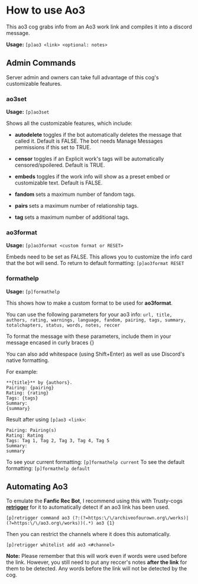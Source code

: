 # How to use Ao3

This ao3 cog grabs info from an Ao3 work link and compiles it into a discord message.

__Usage:__ `[p]ao3 <link> <optional: notes>`

## Admin Commands
Server admin and owners can take full advantage of this cog's customizable features.


### **ao3set**
__Usage:__ `[p]ao3set`

Shows all the customizable features, which include:

 - **autodelete** toggles if the bot automatically deletes the message that called it. Default is FALSE. The bot needs Manage Messages permissions if this set to TRUE.
 
 - **censor** toggles if an Explicit work's tags will be automatically censored/spoilered. Default is TRUE.

 - **embeds** toggles if the work info will show as a preset embed or customizable text. Default is FALSE.
 
 - **fandom <number>** sets a maximum number of fandom tags.
 
 - **pairs <number>** sets a maximum number of relationship tags.

 - **tag <number>** sets a maximum number of additional tags.


### **ao3format**
__Usage:__ `[p]ao3format <custom format or RESET>`

Embeds need to be set as FALSE. This allows you to customize the info card that the bot will send. To return to default formatting: `[p]ao3format RESET`


### **formathelp**
__Usage:__ `[p]formathelp`

This shows how to make a custom format to be used for **ao3format**. 

You can use the following parameters for your ao3 info:
`url, title, authors, rating, warnings, language, fandom, pairing, tags, summary, totalchapters, status, words, notes, reccer`

To format the message with these parameters, include them in your message encased in curly braces {}

You can also add whitespace (using Shift+Enter) as well as use Discord's native formatting.
        
For example:
```[p]ao3format
**{title}** by {authors}.
Pairing: {pairing}
Rating: {rating}
Tags: {tags}
Summary: 
{summary}
```

Result after using `[p]ao3 <link>`:
```**Title** by Author.
Pairing: Pairing(s)
Rating: Rating
Tags: Tag 1, Tag 2, Tag 3, Tag 4, Tag 5
Summary:
summary
```

To see your current formatting: `[p]formathelp current`
To see the default formatting: `[p]formathelp default`

## Automating Ao3

To emulate the **Fanfic Rec Bot**, I recommend using this with Trusty-cogs [**retrigger**](https://github.com/TrustyJAID/Trusty-cogs/tree/master/retrigger) for it to automatically detect if an ao3 link has been used.

`[p]retrigger command ao3 (?:(?=https:\/\/archiveofourown.org\/works)|(?=https:\/\/ao3.org\/works))(.*) ao3 {1}`

Then you can restrict the channels where it does this automatically.

`[p]retrigger whitelist add ao3 <#channel>`

__Note:__ Please remember that this will work even if words were used before the link. However, you still need to put any reccer's notes **after the link** for them to be detected. Any words before the link will not be detected by the cog.

